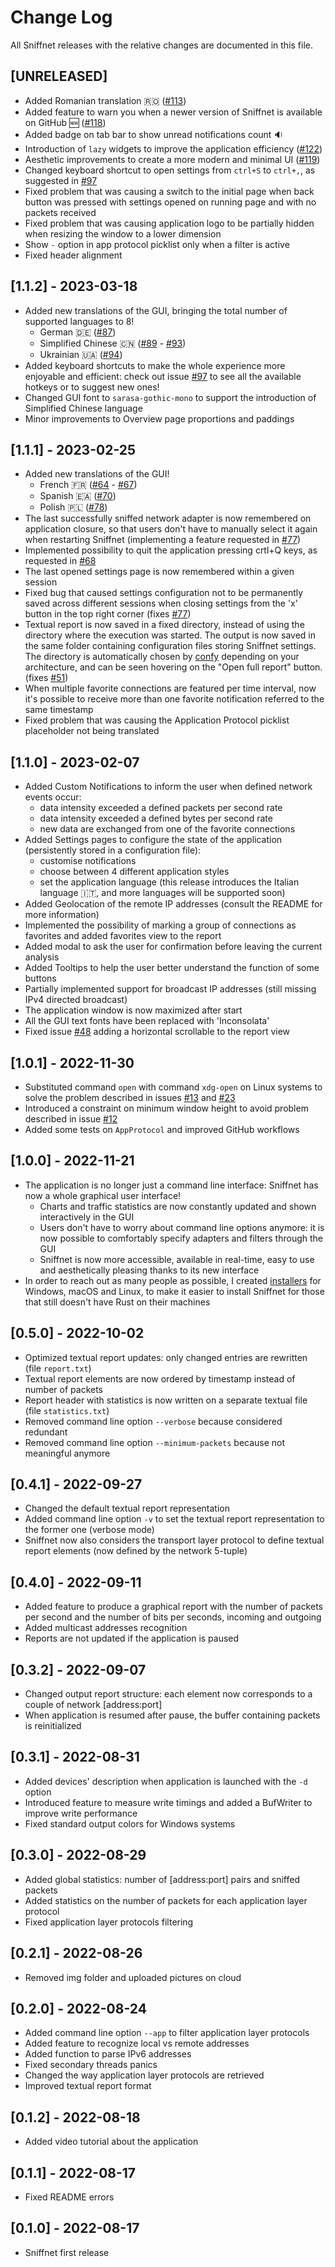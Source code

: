 # Change Log
All Sniffnet releases with the relative changes are documented in this file.

## [UNRELEASED]

- Added Romanian translation 🇷🇴 ([#113](https://github.com/GyulyVGC/sniffnet/pull/113))
- Added feature to warn you when a newer version of Sniffnet is available on GitHub 🆕 ([#118](https://github.com/GyulyVGC/sniffnet/pull/118))
- Added badge on tab bar to show unread notifications count 🔉
- Introduction of `lazy` widgets to improve the application efficiency ([#122](https://github.com/GyulyVGC/sniffnet/pull/122))
- Aesthetic improvements to create a more modern and minimal UI ([#119](https://github.com/GyulyVGC/sniffnet/issues/119))
- Changed keyboard shortcut to open settings from `ctrl+S` to `ctrl+,`, as suggested in [#97](https://github.com/GyulyVGC/sniffnet/issues/97)
- Fixed problem that was causing a switch to the initial page when back button was pressed with settings opened on running page and with no packets received
- Fixed problem that was causing application logo to be partially hidden when resizing the window to a lower dimension
- Show `-` option in app protocol picklist only when a filter is active
- Fixed header alignment


## [1.1.2] - 2023-03-18

- Added new translations of the GUI, bringing the total number of supported languages to 8!
  * German 🇩🇪 ([#87](https://github.com/GyulyVGC/sniffnet/pull/87))
  * Simplified Chinese 🇨🇳 ([#89](https://github.com/GyulyVGC/sniffnet/pull/89) - [#93](https://github.com/GyulyVGC/sniffnet/pull/93))
  * Ukrainian 🇺🇦 ([#94](https://github.com/GyulyVGC/sniffnet/pull/94))
- Added keyboard shortcuts to make the whole experience more enjoyable and efficient:
  check out issue [#97](https://github.com/GyulyVGC/sniffnet/issues/97) to see all the available hotkeys or to suggest new ones!
- Changed GUI font to `sarasa-gothic-mono` to support the introduction of Simplified Chinese language
- Minor improvements to Overview page proportions and paddings


## [1.1.1] - 2023-02-25

- Added new translations of the GUI!
  * French 🇫🇷 ([#64](https://github.com/GyulyVGC/sniffnet/pull/64) - [#67](https://github.com/GyulyVGC/sniffnet/pull/67))
  * Spanish 🇪🇦 ([#70](https://github.com/GyulyVGC/sniffnet/pull/70))
  * Polish 🇵🇱 ([#78](https://github.com/GyulyVGC/sniffnet/pull/78))
- The last successfully sniffed network adapter is now remembered on application closure, so that users don't have to manually select it again when restarting Sniffnet (implementing a feature requested in [#77](https://github.com/GyulyVGC/sniffnet/issues/77))
- Implemented possibility to quit the application pressing crtl+Q keys, as requested in [#68](https://github.com/GyulyVGC/sniffnet/issues/68)
- The last opened settings page is now remembered within a given session
- Fixed bug that caused settings configuration not to be permanently saved across different sessions when closing settings from the 'x' button in the top right corner (fixes [#77](https://github.com/GyulyVGC/sniffnet/issues/77))
- Textual report is now saved in a fixed directory, instead of using the directory where the execution was started. The output is now saved in the same folder containing configuration files storing Sniffnet settings. The directory is automatically chosen by [confy](https://docs.rs/confy/0.5.1/confy/) depending on your architecture, and can be seen hovering on the "Open full report" button. (fixes [#51](https://github.com/GyulyVGC/sniffnet/issues/51))
- When multiple favorite connections are featured per time interval, now it's possible to receive more than one favorite notification referred to the same timestamp
- Fixed problem that was causing the Application Protocol picklist placeholder not being translated


## [1.1.0] - 2023-02-07

- Added Custom Notifications to inform the user when defined network events occur:
  * data intensity exceeded a defined packets per second rate
  * data intensity exceeded a defined bytes per second rate
  * new data are exchanged from one of the favorite connections
- Added Settings pages to configure the state of the application (persistently stored in a configuration file):
  * customise notifications
  * choose between 4 different application styles
  * set the application language (this release introduces the Italian language 🇮🇹, and more languages will be supported soon)
- Added Geolocation of the remote IP addresses (consult the README for more information)
- Implemented the possibility of marking a group of connections as favorites and added favorites view to the report
- Added modal to ask the user for confirmation before leaving the current analysis
- Added Tooltips to help the user better understand the function of some buttons
- Partially implemented support for broadcast IP addresses (still missing IPv4 directed broadcast)
- The application window is now maximized after start
- All the GUI text fonts have been replaced with 'Inconsolata'
- Fixed issue [#48](https://github.com/GyulyVGC/sniffnet/issues/48) adding a horizontal scrollable to the report view



## [1.0.1] - 2022-11-30

- Substituted command `open` with command `xdg-open` on Linux systems to solve the problem described in issues [#13](https://github.com/GyulyVGC/sniffnet/issues/13) and [#23](https://github.com/GyulyVGC/sniffnet/issues/23)
- Introduced a constraint on minimum window height to avoid problem described in issue [#12](https://github.com/GyulyVGC/sniffnet/issues/12)
- Added some tests on `AppProtocol` and improved GitHub workflows


## [1.0.0] - 2022-11-21

- The application is no longer just a command line interface: Sniffnet has now a whole graphical user interface!
  * Charts and traffic statistics are now constantly updated and shown interactively in the GUI
  * Users don't have to worry about command line options anymore: it is now possible to comfortably specify adapters and filters through the GUI
  * Sniffnet is now more accessible, available in real-time, easy to use and aesthetically pleasing thanks to its new interface
- In order to reach out as many people as possible, I created [installers](https://github.com/GyulyVGC/sniffnet/releases) for Windows, macOS and Linux, to make it easier to install Sniffnet for those that still doesn't have Rust on their machines


## [0.5.0] - 2022-10-02

- Optimized textual report updates: only changed entries are rewritten (file `report.txt`)
- Textual report elements are now ordered by timestamp instead of number of packets
- Report header with statistics is now written on a separate textual file (file `statistics.txt`)
- Removed command line option `--verbose` because considered redundant
- Removed command line option `--minimum-packets` because not meaningful anymore


## [0.4.1] - 2022-09-27

- Changed the default textual report representation
- Added command line option `-v` to set the textual report representation to the former one (verbose mode)
- Sniffnet now also considers the transport layer protocol to define textual report elements (now defined by the network 5-tuple)


## [0.4.0] - 2022-09-11

- Added feature to produce a graphical report with the number of packets per second and the number of bits per seconds, incoming and outgoing
- Added multicast addresses recognition
- Reports are not updated if the application is paused


## [0.3.2] - 2022-09-07

- Changed output report structure: each element now corresponds to a couple of network [address:port]
- When application is resumed after pause, the buffer containing packets is reinitialized


## [0.3.1] - 2022-08-31

- Added devices' description when application is launched with the `-d` option
- Introduced feature to measure write timings and added a BufWriter to improve write performance
- Fixed standard output colors for Windows systems


## [0.3.0] - 2022-08-29

- Added global statistics: number of [address:port] pairs and sniffed packets
- Added statistics on the number of packets for each application layer protocol
- Fixed application layer protocols filtering


## [0.2.1] - 2022-08-26

- Removed img folder and uploaded pictures on cloud


## [0.2.0] - 2022-08-24
  
- Added command line option `--app` to filter application layer protocols
- Added feature to recognize local vs remote addresses 
- Added function to parse IPv6 addresses
- Fixed secondary threads panics
- Changed the way application layer protocols are retrieved
- Improved textual report format


## [0.1.2] - 2022-08-18
  
- Added video tutorial about the application


## [0.1.1] - 2022-08-17
  
- Fixed README errors


## [0.1.0] - 2022-08-17
  
- Sniffnet first release
